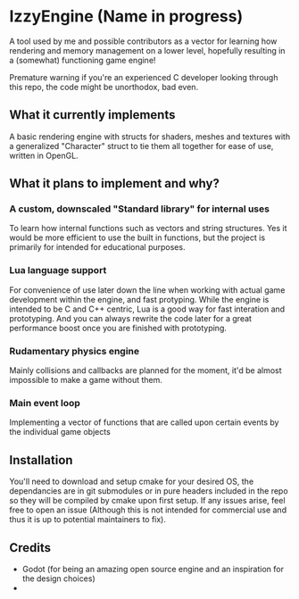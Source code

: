 
# IzzyEngine (Name in progress)

A tool used by me and possible contributors as a vector for learning how rendering and memory management on a lower level, hopefully resulting in a (somewhat) functioning game engine!

Premature warning if you're an experienced C developer looking through this repo, the code might be unorthodox, bad even.

## What it currently implements

A basic rendering engine with structs for shaders, meshes and textures with a generalized "Character" struct to tie them all together for ease of use, written in OpenGL.

## What it plans to implement and why?

### A custom, downscaled "Standard library" for internal uses

To learn how internal functions such as vectors and string structures. Yes it would be more efficient to use the built in functions, but the project is primarily for intended for educational purposes.

### Lua language support

For convenience of use later down the line when working with actual game development within the engine, and fast protyping. While the engine is intended to be C and C++ centric, Lua is a good way for fast interation and prototyping. And you can always rewrite the code later for a great performance boost once you are finished with prototyping.

### Rudamentary physics engine

Mainly collisions and callbacks are planned for the moment, it'd be almost impossible to make a game without them.

### Main event loop

Implementing a vector of functions that are called upon certain events by the individual game objects

## Installation

You'll need to download and setup cmake for your desired OS, the dependancies are in git submodules or in pure headers included in the repo so they will be compiled by cmake upon first setup. If any issues arise, feel free to open an issue (Although this is not intended for commercial use and thus it is up to potential maintainers to fix).

## Credits

- Godot (for being an amazing open source engine and an inspiration for the design choices)
- 